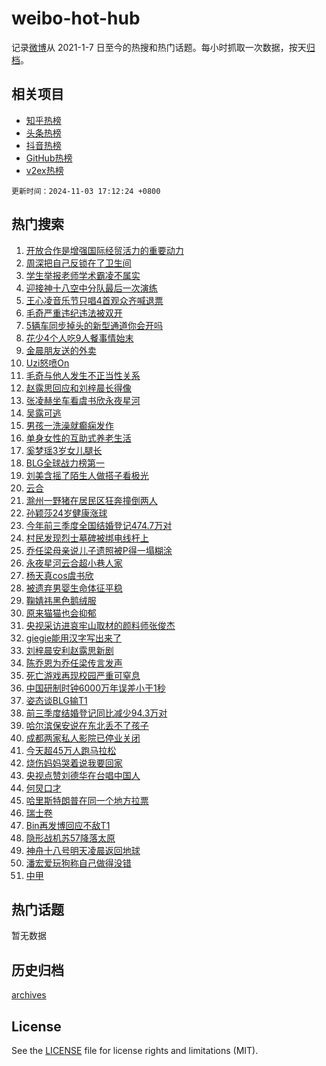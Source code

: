 # weibo-hot-hub

记录[微博](https://www.weibo.com)从 2021-1-7 日至今的热搜和热门话题。每小时抓取一次数据，按天[归档](archives)。

## 相关项目

- [知乎热榜](https://github.com/lonnyzhang423/zhihu-hot-hub)
- [头条热榜](https://github.com/lonnyzhang423/toutiao-hot-hub)
- [抖音热榜](https://github.com/lonnyzhang423/douyin-hot-hub)
- [GitHub热榜](https://github.com/lonnyzhang423/github-hot-hub)
- [v2ex热榜](https://github.com/lonnyzhang423/v2ex-hot-hub)


`更新时间：2024-11-03 17:12:24 +0800`

## 热门搜索

1. [开放合作是增强国际经贸活力的重要动力](https://m.weibo.cn/search?containerid=100103type%3D1%26t%3D10%26q%3D%23%E5%BC%80%E6%94%BE%E5%90%88%E4%BD%9C%E6%98%AF%E5%A2%9E%E5%BC%BA%E5%9B%BD%E9%99%85%E7%BB%8F%E8%B4%B8%E6%B4%BB%E5%8A%9B%E7%9A%84%E9%87%8D%E8%A6%81%E5%8A%A8%E5%8A%9B%23&stream_entry_id=51&isnewpage=1&extparam=seat%3D1%26cate%3D10103%26q%3D%2523%25E5%25BC%2580%25E6%2594%25BE%25E5%2590%2588%25E4%25BD%259C%25E6%2598%25AF%25E5%25A2%259E%25E5%25BC%25BA%25E5%259B%25BD%25E9%2599%2585%25E7%25BB%258F%25E8%25B4%25B8%25E6%25B4%25BB%25E5%258A%259B%25E7%259A%2584%25E9%2587%258D%25E8%25A6%2581%25E5%258A%25A8%25E5%258A%259B%2523%26filter_type%3Drealtimehot%26stream_entry_id%3D51%26c_type%3D51%26dgr%3D0%26pos%3D0%26display_time%3D1730625143%26pre_seqid%3D17306251432340150622181)
1. [周深把自己反锁在了卫生间](https://m.weibo.cn/search?containerid=100103type%3D1%26t%3D10%26q%3D%23%E5%91%A8%E6%B7%B1%E6%8A%8A%E8%87%AA%E5%B7%B1%E5%8F%8D%E9%94%81%E5%9C%A8%E4%BA%86%E5%8D%AB%E7%94%9F%E9%97%B4%23&stream_entry_id=31&isnewpage=1&extparam=seat%3D1%26filter_type%3Drealtimehot%26c_type%3D31%26flag%3D16%26realpos%3D1%26band_rank%3D1%26cate%3D5001%26q%3D%2523%25E5%2591%25A8%25E6%25B7%25B1%25E6%258A%258A%25E8%2587%25AA%25E5%25B7%25B1%25E5%258F%258D%25E9%2594%2581%25E5%259C%25A8%25E4%25BA%2586%25E5%258D%25AB%25E7%2594%259F%25E9%2597%25B4%2523%26stream_entry_id%3D31%26lcate%3D5001%26dgr%3D0%26pos%3D0%26display_time%3D1730625143%26pre_seqid%3D17306251432340150622181)
1. [学生举报老师学术霸凌不属实](https://m.weibo.cn/search?containerid=100103type%3D1%26t%3D10%26q%3D%23%E5%AD%A6%E7%94%9F%E4%B8%BE%E6%8A%A5%E8%80%81%E5%B8%88%E5%AD%A6%E6%9C%AF%E9%9C%B8%E5%87%8C%E4%B8%8D%E5%B1%9E%E5%AE%9E%23&stream_entry_id=31&isnewpage=1&extparam=seat%3D1%26filter_type%3Drealtimehot%26c_type%3D31%26flag%3D1%26realpos%3D2%26band_rank%3D2%26cate%3D5001%26q%3D%2523%25E5%25AD%25A6%25E7%2594%259F%25E4%25B8%25BE%25E6%258A%25A5%25E8%2580%2581%25E5%25B8%2588%25E5%25AD%25A6%25E6%259C%25AF%25E9%259C%25B8%25E5%2587%258C%25E4%25B8%258D%25E5%25B1%259E%25E5%25AE%259E%2523%26stream_entry_id%3D31%26lcate%3D5001%26dgr%3D0%26pos%3D1%26display_time%3D1730625143%26pre_seqid%3D17306251432340150622181)
1. [迎接神十八空中分队最后一次演练](https://m.weibo.cn/search?containerid=100103type%3D1%26t%3D10%26q%3D%23%E8%BF%8E%E6%8E%A5%E7%A5%9E%E5%8D%81%E5%85%AB%E7%A9%BA%E4%B8%AD%E5%88%86%E9%98%9F%E6%9C%80%E5%90%8E%E4%B8%80%E6%AC%A1%E6%BC%94%E7%BB%83%23&stream_entry_id=31&isnewpage=1&extparam=seat%3D1%26filter_type%3Drealtimehot%26c_type%3D31%26flag%3D1%26realpos%3D3%26band_rank%3D3%26cate%3D5001%26q%3D%2523%25E8%25BF%258E%25E6%258E%25A5%25E7%25A5%259E%25E5%258D%2581%25E5%2585%25AB%25E7%25A9%25BA%25E4%25B8%25AD%25E5%2588%2586%25E9%2598%259F%25E6%259C%2580%25E5%2590%258E%25E4%25B8%2580%25E6%25AC%25A1%25E6%25BC%2594%25E7%25BB%2583%2523%26stream_entry_id%3D31%26lcate%3D5001%26dgr%3D0%26pos%3D2%26display_time%3D1730625143%26pre_seqid%3D17306251432340150622181)
1. [王心凌音乐节只唱4首观众齐喊退票](https://m.weibo.cn/search?containerid=100103type%3D1%26t%3D10%26q%3D%23%E7%8E%8B%E5%BF%83%E5%87%8C%E9%9F%B3%E4%B9%90%E8%8A%82%E5%8F%AA%E5%94%B14%E9%A6%96%E8%A7%82%E4%BC%97%E9%BD%90%E5%96%8A%E9%80%80%E7%A5%A8%23&stream_entry_id=31&isnewpage=1&extparam=seat%3D1%26filter_type%3Drealtimehot%26c_type%3D31%26flag%3D1%26realpos%3D4%26band_rank%3D4%26cate%3D5001%26q%3D%2523%25E7%258E%258B%25E5%25BF%2583%25E5%2587%258C%25E9%259F%25B3%25E4%25B9%2590%25E8%258A%2582%25E5%258F%25AA%25E5%2594%25B14%25E9%25A6%2596%25E8%25A7%2582%25E4%25BC%2597%25E9%25BD%2590%25E5%2596%258A%25E9%2580%2580%25E7%25A5%25A8%2523%26stream_entry_id%3D31%26lcate%3D5001%26dgr%3D0%26pos%3D3%26display_time%3D1730625143%26pre_seqid%3D17306251432340150622181)
1. [毛奇严重违纪违法被双开](https://m.weibo.cn/search?containerid=100103type%3D1%26t%3D10%26q%3D%23%E6%AF%9B%E5%A5%87%E4%B8%A5%E9%87%8D%E8%BF%9D%E7%BA%AA%E8%BF%9D%E6%B3%95%E8%A2%AB%E5%8F%8C%E5%BC%80%23&stream_entry_id=31&isnewpage=1&extparam=seat%3D1%26filter_type%3Drealtimehot%26c_type%3D31%26flag%3D0%26realpos%3D5%26band_rank%3D5%26cate%3D5001%26q%3D%2523%25E6%25AF%259B%25E5%25A5%2587%25E4%25B8%25A5%25E9%2587%258D%25E8%25BF%259D%25E7%25BA%25AA%25E8%25BF%259D%25E6%25B3%2595%25E8%25A2%25AB%25E5%258F%258C%25E5%25BC%2580%2523%26stream_entry_id%3D31%26lcate%3D5001%26dgr%3D0%26pos%3D4%26display_time%3D1730625143%26pre_seqid%3D17306251432340150622181)
1. [5辆车同步掉头的新型通道你会开吗](https://m.weibo.cn/search?containerid=100103type%3D1%26t%3D10%26q%3D%235%E8%BE%86%E8%BD%A6%E5%90%8C%E6%AD%A5%E6%8E%89%E5%A4%B4%E7%9A%84%E6%96%B0%E5%9E%8B%E9%80%9A%E9%81%93%E4%BD%A0%E4%BC%9A%E5%BC%80%E5%90%97%23&stream_entry_id=31&isnewpage=1&extparam=seat%3D1%26filter_type%3Drealtimehot%26c_type%3D31%26flag%3D1%26realpos%3D6%26band_rank%3D6%26cate%3D5001%26q%3D%25235%25E8%25BE%2586%25E8%25BD%25A6%25E5%2590%258C%25E6%25AD%25A5%25E6%258E%2589%25E5%25A4%25B4%25E7%259A%2584%25E6%2596%25B0%25E5%259E%258B%25E9%2580%259A%25E9%2581%2593%25E4%25BD%25A0%25E4%25BC%259A%25E5%25BC%2580%25E5%2590%2597%2523%26stream_entry_id%3D31%26lcate%3D5001%26dgr%3D0%26pos%3D5%26display_time%3D1730625143%26pre_seqid%3D17306251432340150622181)
1. [花少4个人吃9人餐事情始末](https://m.weibo.cn/search?containerid=100103type%3D1%26t%3D10%26q%3D%23%E8%8A%B1%E5%B0%914%E4%B8%AA%E4%BA%BA%E5%90%839%E4%BA%BA%E9%A4%90%E4%BA%8B%E6%83%85%E5%A7%8B%E6%9C%AB%23&stream_entry_id=31&isnewpage=1&extparam=seat%3D1%26filter_type%3Drealtimehot%26c_type%3D31%26flag%3D1%26realpos%3D7%26band_rank%3D7%26cate%3D5001%26q%3D%2523%25E8%258A%25B1%25E5%25B0%25914%25E4%25B8%25AA%25E4%25BA%25BA%25E5%2590%25839%25E4%25BA%25BA%25E9%25A4%2590%25E4%25BA%258B%25E6%2583%2585%25E5%25A7%258B%25E6%259C%25AB%2523%26stream_entry_id%3D31%26lcate%3D5001%26dgr%3D0%26pos%3D6%26display_time%3D1730625143%26pre_seqid%3D17306251432340150622181)
1. [金晨朋友送的外卖](https://m.weibo.cn/search?containerid=100103type%3D1%26t%3D10%26q%3D%23%E9%87%91%E6%99%A8%E6%9C%8B%E5%8F%8B%E9%80%81%E7%9A%84%E5%A4%96%E5%8D%96%23&stream_entry_id=31&isnewpage=1&extparam=seat%3D1%26filter_type%3Drealtimehot%26c_type%3D31%26flag%3D1%26realpos%3D8%26band_rank%3D8%26cate%3D5001%26q%3D%2523%25E9%2587%2591%25E6%2599%25A8%25E6%259C%258B%25E5%258F%258B%25E9%2580%2581%25E7%259A%2584%25E5%25A4%2596%25E5%258D%2596%2523%26stream_entry_id%3D31%26lcate%3D5001%26dgr%3D0%26pos%3D7%26display_time%3D1730625143%26pre_seqid%3D17306251432340150622181)
1. [Uzi怒喷On](https://m.weibo.cn/search?containerid=100103type%3D1%26t%3D10%26q%3D%23Uzi%E6%80%92%E5%96%B7On%23&stream_entry_id=31&isnewpage=1&extparam=seat%3D1%26filter_type%3Drealtimehot%26c_type%3D31%26flag%3D2%26realpos%3D9%26band_rank%3D9%26cate%3D5001%26q%3D%2523Uzi%25E6%2580%2592%25E5%2596%25B7On%2523%26stream_entry_id%3D31%26lcate%3D5001%26dgr%3D0%26pos%3D8%26display_time%3D1730625143%26pre_seqid%3D17306251432340150622181)
1. [毛奇与他人发生不正当性关系](https://m.weibo.cn/search?containerid=100103type%3D1%26t%3D10%26q%3D%23%E6%AF%9B%E5%A5%87%E4%B8%8E%E4%BB%96%E4%BA%BA%E5%8F%91%E7%94%9F%E4%B8%8D%E6%AD%A3%E5%BD%93%E6%80%A7%E5%85%B3%E7%B3%BB%23&stream_entry_id=31&isnewpage=1&extparam=seat%3D1%26filter_type%3Drealtimehot%26c_type%3D31%26flag%3D1%26realpos%3D10%26band_rank%3D10%26cate%3D5001%26q%3D%2523%25E6%25AF%259B%25E5%25A5%2587%25E4%25B8%258E%25E4%25BB%2596%25E4%25BA%25BA%25E5%258F%2591%25E7%2594%259F%25E4%25B8%258D%25E6%25AD%25A3%25E5%25BD%2593%25E6%2580%25A7%25E5%2585%25B3%25E7%25B3%25BB%2523%26stream_entry_id%3D31%26lcate%3D5001%26dgr%3D0%26pos%3D9%26display_time%3D1730625143%26pre_seqid%3D17306251432340150622181)
1. [赵露思回应和刘梓晨长得像](https://m.weibo.cn/search?containerid=100103type%3D1%26t%3D10%26q%3D%23%E8%B5%B5%E9%9C%B2%E6%80%9D%E5%9B%9E%E5%BA%94%E5%92%8C%E5%88%98%E6%A2%93%E6%99%A8%E9%95%BF%E5%BE%97%E5%83%8F%23&stream_entry_id=31&isnewpage=1&extparam=seat%3D1%26filter_type%3Drealtimehot%26c_type%3D31%26flag%3D1%26realpos%3D11%26band_rank%3D11%26cate%3D5001%26q%3D%2523%25E8%25B5%25B5%25E9%259C%25B2%25E6%2580%259D%25E5%259B%259E%25E5%25BA%2594%25E5%2592%258C%25E5%2588%2598%25E6%25A2%2593%25E6%2599%25A8%25E9%2595%25BF%25E5%25BE%2597%25E5%2583%258F%2523%26stream_entry_id%3D31%26lcate%3D5001%26dgr%3D0%26pos%3D10%26display_time%3D1730625143%26pre_seqid%3D17306251432340150622181)
1. [张凌赫坐车看虞书欣永夜星河](https://m.weibo.cn/search?containerid=100103type%3D1%26t%3D10%26q%3D%23%E5%BC%A0%E5%87%8C%E8%B5%AB%E5%9D%90%E8%BD%A6%E7%9C%8B%E8%99%9E%E4%B9%A6%E6%AC%A3%E6%B0%B8%E5%A4%9C%E6%98%9F%E6%B2%B3%23&stream_entry_id=31&isnewpage=1&extparam=seat%3D1%26filter_type%3Drealtimehot%26c_type%3D31%26flag%3D0%26realpos%3D12%26band_rank%3D12%26cate%3D5001%26q%3D%2523%25E5%25BC%25A0%25E5%2587%258C%25E8%25B5%25AB%25E5%259D%2590%25E8%25BD%25A6%25E7%259C%258B%25E8%2599%259E%25E4%25B9%25A6%25E6%25AC%25A3%25E6%25B0%25B8%25E5%25A4%259C%25E6%2598%259F%25E6%25B2%25B3%2523%26stream_entry_id%3D31%26lcate%3D5001%26dgr%3D0%26pos%3D11%26display_time%3D1730625143%26pre_seqid%3D17306251432340150622181)
1. [吴露可逃](https://m.weibo.cn/search?containerid=100103type%3D1%26t%3D10%26q%3D%23%E5%90%B4%E9%9C%B2%E5%8F%AF%E9%80%83%23&stream_entry_id=31&isnewpage=1&extparam=seat%3D1%26filter_type%3Drealtimehot%26c_type%3D31%26flag%3D1%26realpos%3D13%26band_rank%3D13%26cate%3D5001%26q%3D%2523%25E5%2590%25B4%25E9%259C%25B2%25E5%258F%25AF%25E9%2580%2583%2523%26stream_entry_id%3D31%26lcate%3D5001%26dgr%3D0%26pos%3D12%26display_time%3D1730625143%26pre_seqid%3D17306251432340150622181)
1. [男孩一洗澡就癫痫发作](https://m.weibo.cn/search?containerid=100103type%3D1%26t%3D10%26q%3D%23%E7%94%B7%E5%AD%A9%E4%B8%80%E6%B4%97%E6%BE%A1%E5%B0%B1%E7%99%AB%E7%97%AB%E5%8F%91%E4%BD%9C%23&stream_entry_id=31&isnewpage=1&extparam=seat%3D1%26filter_type%3Drealtimehot%26c_type%3D31%26flag%3D1%26realpos%3D14%26band_rank%3D14%26cate%3D5001%26q%3D%2523%25E7%2594%25B7%25E5%25AD%25A9%25E4%25B8%2580%25E6%25B4%2597%25E6%25BE%25A1%25E5%25B0%25B1%25E7%2599%25AB%25E7%2597%25AB%25E5%258F%2591%25E4%25BD%259C%2523%26stream_entry_id%3D31%26lcate%3D5001%26dgr%3D0%26pos%3D13%26display_time%3D1730625143%26pre_seqid%3D17306251432340150622181)
1. [单身女性的互助式养老生活](https://m.weibo.cn/search?containerid=100103type%3D1%26t%3D10%26q%3D%23%E5%8D%95%E8%BA%AB%E5%A5%B3%E6%80%A7%E7%9A%84%E4%BA%92%E5%8A%A9%E5%BC%8F%E5%85%BB%E8%80%81%E7%94%9F%E6%B4%BB%23&stream_entry_id=31&isnewpage=1&extparam=seat%3D1%26filter_type%3Drealtimehot%26c_type%3D31%26flag%3D1%26realpos%3D15%26band_rank%3D15%26cate%3D5001%26q%3D%2523%25E5%258D%2595%25E8%25BA%25AB%25E5%25A5%25B3%25E6%2580%25A7%25E7%259A%2584%25E4%25BA%2592%25E5%258A%25A9%25E5%25BC%258F%25E5%2585%25BB%25E8%2580%2581%25E7%2594%259F%25E6%25B4%25BB%2523%26stream_entry_id%3D31%26lcate%3D5001%26dgr%3D0%26pos%3D14%26display_time%3D1730625143%26pre_seqid%3D17306251432340150622181)
1. [奚梦瑶3岁女儿腿长](https://m.weibo.cn/search?containerid=100103type%3D1%26t%3D10%26q%3D%23%E5%A5%9A%E6%A2%A6%E7%91%B63%E5%B2%81%E5%A5%B3%E5%84%BF%E8%85%BF%E9%95%BF%23&stream_entry_id=31&isnewpage=1&extparam=seat%3D1%26filter_type%3Drealtimehot%26c_type%3D31%26flag%3D2%26realpos%3D16%26band_rank%3D16%26cate%3D5001%26q%3D%2523%25E5%25A5%259A%25E6%25A2%25A6%25E7%2591%25B63%25E5%25B2%2581%25E5%25A5%25B3%25E5%2584%25BF%25E8%2585%25BF%25E9%2595%25BF%2523%26stream_entry_id%3D31%26lcate%3D5001%26dgr%3D0%26pos%3D15%26display_time%3D1730625143%26pre_seqid%3D17306251432340150622181)
1. [BLG全球战力榜第一](https://m.weibo.cn/search?containerid=100103type%3D1%26t%3D10%26q%3D%23BLG%E5%85%A8%E7%90%83%E6%88%98%E5%8A%9B%E6%A6%9C%E7%AC%AC%E4%B8%80%23&stream_entry_id=31&isnewpage=1&extparam=seat%3D1%26filter_type%3Drealtimehot%26c_type%3D31%26flag%3D1%26realpos%3D17%26band_rank%3D17%26cate%3D5001%26q%3D%2523BLG%25E5%2585%25A8%25E7%2590%2583%25E6%2588%2598%25E5%258A%259B%25E6%25A6%259C%25E7%25AC%25AC%25E4%25B8%2580%2523%26stream_entry_id%3D31%26lcate%3D5001%26dgr%3D0%26pos%3D16%26display_time%3D1730625143%26pre_seqid%3D17306251432340150622181)
1. [刘美含摇了陌生人做搭子看极光](https://m.weibo.cn/search?containerid=100103type%3D1%26t%3D10%26q%3D%E5%88%98%E7%BE%8E%E5%90%AB%E6%91%87%E4%BA%86%E9%99%8C%E7%94%9F%E4%BA%BA%E5%81%9A%E6%90%AD%E5%AD%90%E7%9C%8B%E6%9E%81%E5%85%89&stream_entry_id=31&isnewpage=1&extparam=seat%3D1%26filter_type%3Drealtimehot%26c_type%3D31%26flag%3D2%26realpos%3D18%26band_rank%3D18%26cate%3D5001%26q%3D%25E5%2588%2598%25E7%25BE%258E%25E5%2590%25AB%25E6%2591%2587%25E4%25BA%2586%25E9%2599%258C%25E7%2594%259F%25E4%25BA%25BA%25E5%2581%259A%25E6%2590%25AD%25E5%25AD%2590%25E7%259C%258B%25E6%259E%2581%25E5%2585%2589%26stream_entry_id%3D31%26lcate%3D5001%26dgr%3D0%26pos%3D17%26display_time%3D1730625143%26pre_seqid%3D17306251432340150622181)
1. [云合](https://m.weibo.cn/search?containerid=100103type%3D1%26t%3D10%26q%3D%E4%BA%91%E5%90%88&stream_entry_id=31&isnewpage=1&extparam=seat%3D1%26filter_type%3Drealtimehot%26c_type%3D31%26flag%3D1%26realpos%3D19%26band_rank%3D19%26cate%3D5001%26q%3D%25E4%25BA%2591%25E5%2590%2588%26stream_entry_id%3D31%26lcate%3D5001%26dgr%3D0%26pos%3D18%26display_time%3D1730625143%26pre_seqid%3D17306251432340150622181)
1. [滁州一野猪在居民区狂奔撞倒两人](https://m.weibo.cn/search?containerid=100103type%3D1%26t%3D10%26q%3D%23%E6%BB%81%E5%B7%9E%E4%B8%80%E9%87%8E%E7%8C%AA%E5%9C%A8%E5%B1%85%E6%B0%91%E5%8C%BA%E7%8B%82%E5%A5%94%E6%92%9E%E5%80%92%E4%B8%A4%E4%BA%BA%23&stream_entry_id=31&isnewpage=1&extparam=seat%3D1%26filter_type%3Drealtimehot%26c_type%3D31%26flag%3D1%26realpos%3D20%26band_rank%3D20%26cate%3D5001%26q%3D%2523%25E6%25BB%2581%25E5%25B7%259E%25E4%25B8%2580%25E9%2587%258E%25E7%258C%25AA%25E5%259C%25A8%25E5%25B1%2585%25E6%25B0%2591%25E5%258C%25BA%25E7%258B%2582%25E5%25A5%2594%25E6%2592%259E%25E5%2580%2592%25E4%25B8%25A4%25E4%25BA%25BA%2523%26stream_entry_id%3D31%26lcate%3D5001%26dgr%3D0%26pos%3D19%26display_time%3D1730625143%26pre_seqid%3D17306251432340150622181)
1. [孙颖莎24岁健康涨球](https://m.weibo.cn/search?containerid=100103type%3D1%26t%3D10%26q%3D%23%E5%AD%99%E9%A2%96%E8%8E%8E24%E5%B2%81%E5%81%A5%E5%BA%B7%E6%B6%A8%E7%90%83%23&stream_entry_id=31&isnewpage=1&extparam=seat%3D1%26filter_type%3Drealtimehot%26c_type%3D31%26flag%3D32768%26realpos%3D21%26band_rank%3D21%26cate%3D5001%26q%3D%2523%25E5%25AD%2599%25E9%25A2%2596%25E8%258E%258E24%25E5%25B2%2581%25E5%2581%25A5%25E5%25BA%25B7%25E6%25B6%25A8%25E7%2590%2583%2523%26stream_entry_id%3D31%26lcate%3D5001%26dgr%3D0%26pos%3D20%26display_time%3D1730625143%26pre_seqid%3D17306251432340150622181)
1. [今年前三季度全国结婚登记474.7万对](https://m.weibo.cn/search?containerid=100103type%3D1%26t%3D10%26q%3D%23%E4%BB%8A%E5%B9%B4%E5%89%8D%E4%B8%89%E5%AD%A3%E5%BA%A6%E5%85%A8%E5%9B%BD%E7%BB%93%E5%A9%9A%E7%99%BB%E8%AE%B0474.7%E4%B8%87%E5%AF%B9%23&stream_entry_id=31&isnewpage=1&extparam=seat%3D1%26filter_type%3Drealtimehot%26c_type%3D31%26flag%3D0%26realpos%3D22%26band_rank%3D22%26cate%3D5001%26q%3D%2523%25E4%25BB%258A%25E5%25B9%25B4%25E5%2589%258D%25E4%25B8%2589%25E5%25AD%25A3%25E5%25BA%25A6%25E5%2585%25A8%25E5%259B%25BD%25E7%25BB%2593%25E5%25A9%259A%25E7%2599%25BB%25E8%25AE%25B0474.7%25E4%25B8%2587%25E5%25AF%25B9%2523%26stream_entry_id%3D31%26lcate%3D5001%26dgr%3D0%26pos%3D21%26display_time%3D1730625143%26pre_seqid%3D17306251432340150622181)
1. [村民发现烈士墓碑被绑电线杆上](https://m.weibo.cn/search?containerid=100103type%3D1%26t%3D10%26q%3D%23%E6%9D%91%E6%B0%91%E5%8F%91%E7%8E%B0%E7%83%88%E5%A3%AB%E5%A2%93%E7%A2%91%E8%A2%AB%E7%BB%91%E7%94%B5%E7%BA%BF%E6%9D%86%E4%B8%8A%23&stream_entry_id=31&isnewpage=1&extparam=seat%3D1%26filter_type%3Drealtimehot%26c_type%3D31%26flag%3D1%26realpos%3D23%26band_rank%3D23%26cate%3D5001%26q%3D%2523%25E6%259D%2591%25E6%25B0%2591%25E5%258F%2591%25E7%258E%25B0%25E7%2583%2588%25E5%25A3%25AB%25E5%25A2%2593%25E7%25A2%2591%25E8%25A2%25AB%25E7%25BB%2591%25E7%2594%25B5%25E7%25BA%25BF%25E6%259D%2586%25E4%25B8%258A%2523%26stream_entry_id%3D31%26lcate%3D5001%26dgr%3D0%26pos%3D22%26display_time%3D1730625143%26pre_seqid%3D17306251432340150622181)
1. [乔任梁母亲说儿子遗照被P得一塌糊涂](https://m.weibo.cn/search?containerid=100103type%3D1%26t%3D10%26q%3D%23%E4%B9%94%E4%BB%BB%E6%A2%81%E6%AF%8D%E4%BA%B2%E8%AF%B4%E5%84%BF%E5%AD%90%E9%81%97%E7%85%A7%E8%A2%ABP%E5%BE%97%E4%B8%80%E5%A1%8C%E7%B3%8A%E6%B6%82%23&stream_entry_id=31&isnewpage=1&extparam=seat%3D1%26filter_type%3Drealtimehot%26c_type%3D31%26flag%3D0%26realpos%3D24%26band_rank%3D24%26cate%3D5001%26q%3D%2523%25E4%25B9%2594%25E4%25BB%25BB%25E6%25A2%2581%25E6%25AF%258D%25E4%25BA%25B2%25E8%25AF%25B4%25E5%2584%25BF%25E5%25AD%2590%25E9%2581%2597%25E7%2585%25A7%25E8%25A2%25ABP%25E5%25BE%2597%25E4%25B8%2580%25E5%25A1%258C%25E7%25B3%258A%25E6%25B6%2582%2523%26stream_entry_id%3D31%26lcate%3D5001%26dgr%3D0%26pos%3D23%26display_time%3D1730625143%26pre_seqid%3D17306251432340150622181)
1. [永夜星河云合超小巷人家](https://m.weibo.cn/search?containerid=100103type%3D1%26t%3D10%26q%3D%23%E6%B0%B8%E5%A4%9C%E6%98%9F%E6%B2%B3%E4%BA%91%E5%90%88%E8%B6%85%E5%B0%8F%E5%B7%B7%E4%BA%BA%E5%AE%B6%23&stream_entry_id=31&isnewpage=1&extparam=seat%3D1%26filter_type%3Drealtimehot%26c_type%3D31%26flag%3D1%26realpos%3D25%26band_rank%3D25%26cate%3D5001%26q%3D%2523%25E6%25B0%25B8%25E5%25A4%259C%25E6%2598%259F%25E6%25B2%25B3%25E4%25BA%2591%25E5%2590%2588%25E8%25B6%2585%25E5%25B0%258F%25E5%25B7%25B7%25E4%25BA%25BA%25E5%25AE%25B6%2523%26stream_entry_id%3D31%26lcate%3D5001%26dgr%3D0%26pos%3D24%26display_time%3D1730625143%26pre_seqid%3D17306251432340150622181)
1. [杨天真cos虞书欣](https://m.weibo.cn/search?containerid=100103type%3D1%26t%3D10%26q%3D%23%E6%9D%A8%E5%A4%A9%E7%9C%9Fcos%E8%99%9E%E4%B9%A6%E6%AC%A3%23&stream_entry_id=31&isnewpage=1&extparam=seat%3D1%26filter_type%3Drealtimehot%26c_type%3D31%26flag%3D1%26realpos%3D26%26band_rank%3D26%26cate%3D5001%26q%3D%2523%25E6%259D%25A8%25E5%25A4%25A9%25E7%259C%259Fcos%25E8%2599%259E%25E4%25B9%25A6%25E6%25AC%25A3%2523%26stream_entry_id%3D31%26lcate%3D5001%26dgr%3D0%26pos%3D25%26display_time%3D1730625143%26pre_seqid%3D17306251432340150622181)
1. [被遗弃男婴生命体征平稳](https://m.weibo.cn/search?containerid=100103type%3D1%26t%3D10%26q%3D%23%E8%A2%AB%E9%81%97%E5%BC%83%E7%94%B7%E5%A9%B4%E7%94%9F%E5%91%BD%E4%BD%93%E5%BE%81%E5%B9%B3%E7%A8%B3%23&stream_entry_id=31&isnewpage=1&extparam=seat%3D1%26filter_type%3Drealtimehot%26c_type%3D31%26flag%3D1%26realpos%3D27%26band_rank%3D27%26cate%3D5001%26q%3D%2523%25E8%25A2%25AB%25E9%2581%2597%25E5%25BC%2583%25E7%2594%25B7%25E5%25A9%25B4%25E7%2594%259F%25E5%2591%25BD%25E4%25BD%2593%25E5%25BE%2581%25E5%25B9%25B3%25E7%25A8%25B3%2523%26stream_entry_id%3D31%26lcate%3D5001%26dgr%3D0%26pos%3D26%26display_time%3D1730625143%26pre_seqid%3D17306251432340150622181)
1. [鞠婧祎黑色鹅绒服](https://m.weibo.cn/search?containerid=100103type%3D1%26t%3D10%26q%3D%23%E9%9E%A0%E5%A9%A7%E7%A5%8E%E9%BB%91%E8%89%B2%E9%B9%85%E7%BB%92%E6%9C%8D%23&stream_entry_id=31&isnewpage=1&extparam=seat%3D1%26filter_type%3Drealtimehot%26c_type%3D31%26flag%3D1%26realpos%3D28%26band_rank%3D28%26cate%3D5001%26q%3D%2523%25E9%259E%25A0%25E5%25A9%25A7%25E7%25A5%258E%25E9%25BB%2591%25E8%2589%25B2%25E9%25B9%2585%25E7%25BB%2592%25E6%259C%258D%2523%26stream_entry_id%3D31%26lcate%3D5001%26dgr%3D0%26pos%3D27%26display_time%3D1730625143%26pre_seqid%3D17306251432340150622181)
1. [原来猫猫也会抑郁](https://m.weibo.cn/search?containerid=100103type%3D1%26t%3D10%26q%3D%23%E5%8E%9F%E6%9D%A5%E7%8C%AB%E7%8C%AB%E4%B9%9F%E4%BC%9A%E6%8A%91%E9%83%81%23&stream_entry_id=31&isnewpage=1&extparam=seat%3D1%26filter_type%3Drealtimehot%26c_type%3D31%26flag%3D0%26realpos%3D29%26band_rank%3D29%26cate%3D5001%26q%3D%2523%25E5%258E%259F%25E6%259D%25A5%25E7%258C%25AB%25E7%258C%25AB%25E4%25B9%259F%25E4%25BC%259A%25E6%258A%2591%25E9%2583%2581%2523%26stream_entry_id%3D31%26lcate%3D5001%26dgr%3D0%26pos%3D28%26display_time%3D1730625143%26pre_seqid%3D17306251432340150622181)
1. [央视采访进哀牢山取材的颜料师张俊杰](https://m.weibo.cn/search?containerid=100103type%3D1%26t%3D10%26q%3D%23%E5%A4%AE%E8%A7%86%E9%87%87%E8%AE%BF%E8%BF%9B%E5%93%80%E7%89%A2%E5%B1%B1%E5%8F%96%E6%9D%90%E7%9A%84%E9%A2%9C%E6%96%99%E5%B8%88%E5%BC%A0%E4%BF%8A%E6%9D%B0%23&stream_entry_id=31&isnewpage=1&extparam=seat%3D1%26filter_type%3Drealtimehot%26c_type%3D31%26flag%3D0%26realpos%3D30%26band_rank%3D30%26cate%3D5001%26q%3D%2523%25E5%25A4%25AE%25E8%25A7%2586%25E9%2587%2587%25E8%25AE%25BF%25E8%25BF%259B%25E5%2593%2580%25E7%2589%25A2%25E5%25B1%25B1%25E5%258F%2596%25E6%259D%2590%25E7%259A%2584%25E9%25A2%259C%25E6%2596%2599%25E5%25B8%2588%25E5%25BC%25A0%25E4%25BF%258A%25E6%259D%25B0%2523%26stream_entry_id%3D31%26lcate%3D5001%26dgr%3D0%26pos%3D29%26display_time%3D1730625143%26pre_seqid%3D17306251432340150622181)
1. [giegie能用汉字写出来了](https://m.weibo.cn/search?containerid=100103type%3D1%26t%3D10%26q%3Dgiegie%E8%83%BD%E7%94%A8%E6%B1%89%E5%AD%97%E5%86%99%E5%87%BA%E6%9D%A5%E4%BA%86&stream_entry_id=31&isnewpage=1&extparam=seat%3D1%26filter_type%3Drealtimehot%26c_type%3D31%26flag%3D1%26realpos%3D31%26band_rank%3D31%26cate%3D5001%26q%3Dgiegie%25E8%2583%25BD%25E7%2594%25A8%25E6%25B1%2589%25E5%25AD%2597%25E5%2586%2599%25E5%2587%25BA%25E6%259D%25A5%25E4%25BA%2586%26stream_entry_id%3D31%26lcate%3D5001%26dgr%3D0%26pos%3D30%26display_time%3D1730625143%26pre_seqid%3D17306251432340150622181)
1. [刘梓晨安利赵露思新剧](https://m.weibo.cn/search?containerid=100103type%3D1%26t%3D10%26q%3D%23%E5%88%98%E6%A2%93%E6%99%A8%E5%AE%89%E5%88%A9%E8%B5%B5%E9%9C%B2%E6%80%9D%E6%96%B0%E5%89%A7%23&stream_entry_id=31&isnewpage=1&extparam=seat%3D1%26filter_type%3Drealtimehot%26c_type%3D31%26flag%3D0%26realpos%3D32%26band_rank%3D32%26cate%3D5001%26q%3D%2523%25E5%2588%2598%25E6%25A2%2593%25E6%2599%25A8%25E5%25AE%2589%25E5%2588%25A9%25E8%25B5%25B5%25E9%259C%25B2%25E6%2580%259D%25E6%2596%25B0%25E5%2589%25A7%2523%26stream_entry_id%3D31%26lcate%3D5001%26dgr%3D0%26pos%3D31%26display_time%3D1730625143%26pre_seqid%3D17306251432340150622181)
1. [陈乔恩为乔任梁传言发声](https://m.weibo.cn/search?containerid=100103type%3D1%26t%3D10%26q%3D%23%E9%99%88%E4%B9%94%E6%81%A9%E4%B8%BA%E4%B9%94%E4%BB%BB%E6%A2%81%E4%BC%A0%E8%A8%80%E5%8F%91%E5%A3%B0%23&stream_entry_id=31&isnewpage=1&extparam=seat%3D1%26filter_type%3Drealtimehot%26c_type%3D31%26flag%3D0%26realpos%3D33%26band_rank%3D33%26cate%3D5001%26q%3D%2523%25E9%2599%2588%25E4%25B9%2594%25E6%2581%25A9%25E4%25B8%25BA%25E4%25B9%2594%25E4%25BB%25BB%25E6%25A2%2581%25E4%25BC%25A0%25E8%25A8%2580%25E5%258F%2591%25E5%25A3%25B0%2523%26stream_entry_id%3D31%26lcate%3D5001%26dgr%3D0%26pos%3D32%26display_time%3D1730625143%26pre_seqid%3D17306251432340150622181)
1. [死亡游戏再现校园严重可窒息](https://m.weibo.cn/search?containerid=100103type%3D1%26t%3D10%26q%3D%23%E6%AD%BB%E4%BA%A1%E6%B8%B8%E6%88%8F%E5%86%8D%E7%8E%B0%E6%A0%A1%E5%9B%AD%E4%B8%A5%E9%87%8D%E5%8F%AF%E7%AA%92%E6%81%AF%23&stream_entry_id=31&isnewpage=1&extparam=seat%3D1%26filter_type%3Drealtimehot%26c_type%3D31%26flag%3D1%26realpos%3D34%26band_rank%3D34%26cate%3D5001%26q%3D%2523%25E6%25AD%25BB%25E4%25BA%25A1%25E6%25B8%25B8%25E6%2588%258F%25E5%2586%258D%25E7%258E%25B0%25E6%25A0%25A1%25E5%259B%25AD%25E4%25B8%25A5%25E9%2587%258D%25E5%258F%25AF%25E7%25AA%2592%25E6%2581%25AF%2523%26stream_entry_id%3D31%26lcate%3D5001%26dgr%3D0%26pos%3D33%26display_time%3D1730625143%26pre_seqid%3D17306251432340150622181)
1. [中国研制时钟6000万年误差小于1秒](https://m.weibo.cn/search?containerid=100103type%3D1%26t%3D10%26q%3D%23%E4%B8%AD%E5%9B%BD%E7%A0%94%E5%88%B6%E6%97%B6%E9%92%9F6000%E4%B8%87%E5%B9%B4%E8%AF%AF%E5%B7%AE%E5%B0%8F%E4%BA%8E1%E7%A7%92%23&stream_entry_id=31&isnewpage=1&extparam=seat%3D1%26filter_type%3Drealtimehot%26c_type%3D31%26flag%3D0%26realpos%3D35%26band_rank%3D35%26cate%3D5001%26q%3D%2523%25E4%25B8%25AD%25E5%259B%25BD%25E7%25A0%2594%25E5%2588%25B6%25E6%2597%25B6%25E9%2592%259F6000%25E4%25B8%2587%25E5%25B9%25B4%25E8%25AF%25AF%25E5%25B7%25AE%25E5%25B0%258F%25E4%25BA%258E1%25E7%25A7%2592%2523%26stream_entry_id%3D31%26lcate%3D5001%26dgr%3D0%26pos%3D34%26display_time%3D1730625143%26pre_seqid%3D17306251432340150622181)
1. [姿态谈BLG输T1](https://m.weibo.cn/search?containerid=100103type%3D1%26t%3D10%26q%3D%23%E5%A7%BF%E6%80%81%E8%B0%88BLG%E8%BE%93T1%23&stream_entry_id=31&isnewpage=1&extparam=seat%3D1%26filter_type%3Drealtimehot%26c_type%3D31%26flag%3D0%26realpos%3D36%26band_rank%3D36%26cate%3D5001%26q%3D%2523%25E5%25A7%25BF%25E6%2580%2581%25E8%25B0%2588BLG%25E8%25BE%2593T1%2523%26stream_entry_id%3D31%26lcate%3D5001%26dgr%3D0%26pos%3D35%26display_time%3D1730625143%26pre_seqid%3D17306251432340150622181)
1. [前三季度结婚登记同比减少94.3万对](https://m.weibo.cn/search?containerid=100103type%3D1%26t%3D10%26q%3D%23%E5%89%8D%E4%B8%89%E5%AD%A3%E5%BA%A6%E7%BB%93%E5%A9%9A%E7%99%BB%E8%AE%B0%E5%90%8C%E6%AF%94%E5%87%8F%E5%B0%9194.3%E4%B8%87%E5%AF%B9%23&stream_entry_id=31&isnewpage=1&extparam=seat%3D1%26filter_type%3Drealtimehot%26c_type%3D31%26flag%3D0%26realpos%3D37%26band_rank%3D37%26cate%3D5001%26q%3D%2523%25E5%2589%258D%25E4%25B8%2589%25E5%25AD%25A3%25E5%25BA%25A6%25E7%25BB%2593%25E5%25A9%259A%25E7%2599%25BB%25E8%25AE%25B0%25E5%2590%258C%25E6%25AF%2594%25E5%2587%258F%25E5%25B0%259194.3%25E4%25B8%2587%25E5%25AF%25B9%2523%26stream_entry_id%3D31%26lcate%3D5001%26dgr%3D0%26pos%3D36%26display_time%3D1730625143%26pre_seqid%3D17306251432340150622181)
1. [哈尔滨保安说在东北丢不了孩子](https://m.weibo.cn/search?containerid=100103type%3D1%26t%3D10%26q%3D%23%E5%93%88%E5%B0%94%E6%BB%A8%E4%BF%9D%E5%AE%89%E8%AF%B4%E5%9C%A8%E4%B8%9C%E5%8C%97%E4%B8%A2%E4%B8%8D%E4%BA%86%E5%AD%A9%E5%AD%90%23&stream_entry_id=31&isnewpage=1&extparam=seat%3D1%26filter_type%3Drealtimehot%26c_type%3D31%26flag%3D1%26realpos%3D38%26band_rank%3D38%26cate%3D5001%26q%3D%2523%25E5%2593%2588%25E5%25B0%2594%25E6%25BB%25A8%25E4%25BF%259D%25E5%25AE%2589%25E8%25AF%25B4%25E5%259C%25A8%25E4%25B8%259C%25E5%258C%2597%25E4%25B8%25A2%25E4%25B8%258D%25E4%25BA%2586%25E5%25AD%25A9%25E5%25AD%2590%2523%26stream_entry_id%3D31%26lcate%3D5001%26dgr%3D0%26pos%3D37%26display_time%3D1730625143%26pre_seqid%3D17306251432340150622181)
1. [成都两家私人影院已停业关闭](https://m.weibo.cn/search?containerid=100103type%3D1%26t%3D10%26q%3D%23%E6%88%90%E9%83%BD%E4%B8%A4%E5%AE%B6%E7%A7%81%E4%BA%BA%E5%BD%B1%E9%99%A2%E5%B7%B2%E5%81%9C%E4%B8%9A%E5%85%B3%E9%97%AD%23&stream_entry_id=31&isnewpage=1&extparam=seat%3D1%26filter_type%3Drealtimehot%26c_type%3D31%26flag%3D1%26realpos%3D39%26band_rank%3D39%26cate%3D5001%26q%3D%2523%25E6%2588%2590%25E9%2583%25BD%25E4%25B8%25A4%25E5%25AE%25B6%25E7%25A7%2581%25E4%25BA%25BA%25E5%25BD%25B1%25E9%2599%25A2%25E5%25B7%25B2%25E5%2581%259C%25E4%25B8%259A%25E5%2585%25B3%25E9%2597%25AD%2523%26stream_entry_id%3D31%26lcate%3D5001%26dgr%3D0%26pos%3D38%26display_time%3D1730625143%26pre_seqid%3D17306251432340150622181)
1. [今天超45万人跑马拉松](https://m.weibo.cn/search?containerid=100103type%3D1%26t%3D10%26q%3D%23%E4%BB%8A%E5%A4%A9%E8%B6%8545%E4%B8%87%E4%BA%BA%E8%B7%91%E9%A9%AC%E6%8B%89%E6%9D%BE%23&stream_entry_id=31&isnewpage=1&extparam=seat%3D1%26filter_type%3Drealtimehot%26c_type%3D31%26dgr%3D0%26flag%3D0%26realpos%3D40%26band_rank%3D40%26adid%3D262989%26cate%3D5001%26stream_entry_id%3D31%26lcate%3D5001%26q%3D%2523%25E4%25BB%258A%25E5%25A4%25A9%25E8%25B6%258545%25E4%25B8%2587%25E4%25BA%25BA%25E8%25B7%2591%25E9%25A9%25AC%25E6%258B%2589%25E6%259D%25BE%2523%26pos%3D39%26display_time%3D1730625143%26pre_seqid%3D17306251432340150622181)
1. [烧伤妈妈哭着说我要回家](https://m.weibo.cn/search?containerid=100103type%3D1%26t%3D10%26q%3D%23%E7%83%A7%E4%BC%A4%E5%A6%88%E5%A6%88%E5%93%AD%E7%9D%80%E8%AF%B4%E6%88%91%E8%A6%81%E5%9B%9E%E5%AE%B6%23&stream_entry_id=31&isnewpage=1&extparam=seat%3D1%26filter_type%3Drealtimehot%26c_type%3D31%26flag%3D0%26realpos%3D41%26band_rank%3D41%26cate%3D5001%26q%3D%2523%25E7%2583%25A7%25E4%25BC%25A4%25E5%25A6%2588%25E5%25A6%2588%25E5%2593%25AD%25E7%259D%2580%25E8%25AF%25B4%25E6%2588%2591%25E8%25A6%2581%25E5%259B%259E%25E5%25AE%25B6%2523%26stream_entry_id%3D31%26lcate%3D5001%26dgr%3D0%26pos%3D40%26display_time%3D1730625143%26pre_seqid%3D17306251432340150622181)
1. [央视点赞刘德华在台唱中国人](https://m.weibo.cn/search?containerid=100103type%3D1%26t%3D10%26q%3D%23%E5%A4%AE%E8%A7%86%E7%82%B9%E8%B5%9E%E5%88%98%E5%BE%B7%E5%8D%8E%E5%9C%A8%E5%8F%B0%E5%94%B1%E4%B8%AD%E5%9B%BD%E4%BA%BA%23&stream_entry_id=31&isnewpage=1&extparam=seat%3D1%26filter_type%3Drealtimehot%26c_type%3D31%26flag%3D1%26realpos%3D42%26band_rank%3D42%26cate%3D5001%26q%3D%2523%25E5%25A4%25AE%25E8%25A7%2586%25E7%2582%25B9%25E8%25B5%259E%25E5%2588%2598%25E5%25BE%25B7%25E5%258D%258E%25E5%259C%25A8%25E5%258F%25B0%25E5%2594%25B1%25E4%25B8%25AD%25E5%259B%25BD%25E4%25BA%25BA%2523%26stream_entry_id%3D31%26lcate%3D5001%26dgr%3D0%26pos%3D41%26display_time%3D1730625143%26pre_seqid%3D17306251432340150622181)
1. [何炅口才](https://m.weibo.cn/search?containerid=100103type%3D1%26t%3D10%26q%3D%E4%BD%95%E7%82%85%E5%8F%A3%E6%89%8D&stream_entry_id=31&isnewpage=1&extparam=seat%3D1%26filter_type%3Drealtimehot%26c_type%3D31%26flag%3D0%26realpos%3D43%26band_rank%3D43%26cate%3D5001%26q%3D%25E4%25BD%2595%25E7%2582%2585%25E5%258F%25A3%25E6%2589%258D%26stream_entry_id%3D31%26lcate%3D5001%26dgr%3D0%26pos%3D42%26display_time%3D1730625143%26pre_seqid%3D17306251432340150622181)
1. [哈里斯特朗普在同一个地方拉票](https://m.weibo.cn/search?containerid=100103type%3D1%26t%3D10%26q%3D%23%E5%93%88%E9%87%8C%E6%96%AF%E7%89%B9%E6%9C%97%E6%99%AE%E5%9C%A8%E5%90%8C%E4%B8%80%E4%B8%AA%E5%9C%B0%E6%96%B9%E6%8B%89%E7%A5%A8%23&stream_entry_id=31&isnewpage=1&extparam=seat%3D1%26filter_type%3Drealtimehot%26c_type%3D31%26flag%3D1%26realpos%3D44%26band_rank%3D44%26cate%3D5001%26q%3D%2523%25E5%2593%2588%25E9%2587%258C%25E6%2596%25AF%25E7%2589%25B9%25E6%259C%2597%25E6%2599%25AE%25E5%259C%25A8%25E5%2590%258C%25E4%25B8%2580%25E4%25B8%25AA%25E5%259C%25B0%25E6%2596%25B9%25E6%258B%2589%25E7%25A5%25A8%2523%26stream_entry_id%3D31%26lcate%3D5001%26dgr%3D0%26pos%3D43%26display_time%3D1730625143%26pre_seqid%3D17306251432340150622181)
1. [瑞士卷](https://m.weibo.cn/search?containerid=100103type%3D1%26t%3D10%26q%3D%E7%91%9E%E5%A3%AB%E5%8D%B7&stream_entry_id=31&isnewpage=1&extparam=seat%3D1%26filter_type%3Drealtimehot%26c_type%3D31%26flag%3D0%26realpos%3D45%26band_rank%3D45%26cate%3D5001%26q%3D%25E7%2591%259E%25E5%25A3%25AB%25E5%258D%25B7%26stream_entry_id%3D31%26lcate%3D5001%26dgr%3D0%26pos%3D44%26display_time%3D1730625143%26pre_seqid%3D17306251432340150622181)
1. [Bin再发博回应不敌T1](https://m.weibo.cn/search?containerid=100103type%3D1%26t%3D10%26q%3D%23Bin%E5%86%8D%E5%8F%91%E5%8D%9A%E5%9B%9E%E5%BA%94%E4%B8%8D%E6%95%8CT1%23&stream_entry_id=31&isnewpage=1&extparam=seat%3D1%26filter_type%3Drealtimehot%26c_type%3D31%26flag%3D1%26realpos%3D46%26band_rank%3D46%26cate%3D5001%26q%3D%2523Bin%25E5%2586%258D%25E5%258F%2591%25E5%258D%259A%25E5%259B%259E%25E5%25BA%2594%25E4%25B8%258D%25E6%2595%258CT1%2523%26stream_entry_id%3D31%26lcate%3D5001%26dgr%3D0%26pos%3D45%26display_time%3D1730625143%26pre_seqid%3D17306251432340150622181)
1. [隐形战机苏57降落太原](https://m.weibo.cn/search?containerid=100103type%3D1%26t%3D10%26q%3D%23%E9%9A%90%E5%BD%A2%E6%88%98%E6%9C%BA%E8%8B%8F57%E9%99%8D%E8%90%BD%E5%A4%AA%E5%8E%9F%23&stream_entry_id=31&isnewpage=1&extparam=seat%3D1%26filter_type%3Drealtimehot%26c_type%3D31%26flag%3D1%26realpos%3D47%26band_rank%3D47%26cate%3D5001%26q%3D%2523%25E9%259A%2590%25E5%25BD%25A2%25E6%2588%2598%25E6%259C%25BA%25E8%258B%258F57%25E9%2599%258D%25E8%2590%25BD%25E5%25A4%25AA%25E5%258E%259F%2523%26stream_entry_id%3D31%26lcate%3D5001%26dgr%3D0%26pos%3D46%26display_time%3D1730625143%26pre_seqid%3D17306251432340150622181)
1. [神舟十八号明天凌晨返回地球](https://m.weibo.cn/search?containerid=100103type%3D1%26t%3D10%26q%3D%23%E7%A5%9E%E8%88%9F%E5%8D%81%E5%85%AB%E5%8F%B7%E6%98%8E%E5%A4%A9%E5%87%8C%E6%99%A8%E8%BF%94%E5%9B%9E%E5%9C%B0%E7%90%83%23&stream_entry_id=31&isnewpage=1&extparam=seat%3D1%26filter_type%3Drealtimehot%26c_type%3D31%26flag%3D1%26realpos%3D48%26band_rank%3D48%26cate%3D5001%26q%3D%2523%25E7%25A5%259E%25E8%2588%259F%25E5%258D%2581%25E5%2585%25AB%25E5%258F%25B7%25E6%2598%258E%25E5%25A4%25A9%25E5%2587%258C%25E6%2599%25A8%25E8%25BF%2594%25E5%259B%259E%25E5%259C%25B0%25E7%2590%2583%2523%26stream_entry_id%3D31%26lcate%3D5001%26dgr%3D0%26pos%3D47%26display_time%3D1730625143%26pre_seqid%3D17306251432340150622181)
1. [潘宏爱玩狗称自己做得没错](https://m.weibo.cn/search?containerid=100103type%3D1%26t%3D10%26q%3D%23%E6%BD%98%E5%AE%8F%E7%88%B1%E7%8E%A9%E7%8B%97%E7%A7%B0%E8%87%AA%E5%B7%B1%E5%81%9A%E5%BE%97%E6%B2%A1%E9%94%99%23&stream_entry_id=31&isnewpage=1&extparam=seat%3D1%26filter_type%3Drealtimehot%26c_type%3D31%26flag%3D1%26realpos%3D49%26band_rank%3D49%26cate%3D5001%26q%3D%2523%25E6%25BD%2598%25E5%25AE%258F%25E7%2588%25B1%25E7%258E%25A9%25E7%258B%2597%25E7%25A7%25B0%25E8%2587%25AA%25E5%25B7%25B1%25E5%2581%259A%25E5%25BE%2597%25E6%25B2%25A1%25E9%2594%2599%2523%26stream_entry_id%3D31%26lcate%3D5001%26dgr%3D0%26pos%3D48%26display_time%3D1730625143%26pre_seqid%3D17306251432340150622181)
1. [中甲](https://m.weibo.cn/search?containerid=100103type%3D1%26t%3D10%26q%3D%E4%B8%AD%E7%94%B2&stream_entry_id=31&isnewpage=1&extparam=seat%3D1%26filter_type%3Drealtimehot%26c_type%3D31%26flag%3D1%26realpos%3D50%26band_rank%3D50%26cate%3D5001%26q%3D%25E4%25B8%25AD%25E7%2594%25B2%26stream_entry_id%3D31%26lcate%3D5001%26dgr%3D0%26pos%3D49%26display_time%3D1730625143%26pre_seqid%3D17306251432340150622181)

## 热门话题

暂无数据

## 历史归档

[archives](archives)

## License

See the [LICENSE](LICENSE) file for license rights and limitations (MIT).
